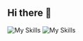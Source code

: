 ## Hi there 👋

![My Skills](https://skillicons.dev/icons?i=ts,js,html,css&theme=dark)
![My Skills](https://skillicons.dev/icons?i=nodejs,nextjs,electron,react&theme=dark)

